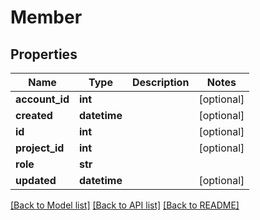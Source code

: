 # Member

## Properties
Name | Type | Description | Notes
------------ | ------------- | ------------- | -------------
**account_id** | **int** |  | [optional] 
**created** | **datetime** |  | [optional] 
**id** | **int** |  | [optional] 
**project_id** | **int** |  | [optional] 
**role** | **str** |  | 
**updated** | **datetime** |  | [optional] 

[[Back to Model list]](../README.md#documentation-for-models) [[Back to API list]](../README.md#documentation-for-api-endpoints) [[Back to README]](../README.md)

